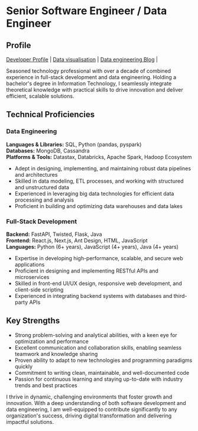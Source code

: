 # Senior Software Engineer / Data Engineer

## Profile

[Developer Profile](https://venu-mallik.pages.dev) | [Data visualisation](https://climate.pages.dev) | [Data engineering Blog](https://venu-mallik.github.io) |


Seasoned technology professional with over a decade of combined experience in full-stack development and data engineering. 
Holding a bachelor's degree in Information Technology, I seamlessly integrate theoretical knowledge with practical skills to drive innovation and deliver efficient, scalable solutions.

## Technical Proficiencies

### Data Engineering

**Languages & Libraries:** SQL, Python (pandas, pyspark)  
**Databases:** MongoDB, Cassandra  
**Platforms & Tools:** Datastax, Databricks, Apache Spark, Hadoop Ecosystem

- Adept in designing, implementing, and maintaining robust data pipelines and architectures
- Skilled in data modeling, ETL processes, and working with structured and unstructured data
- Experienced in leveraging big data technologies for efficient data processing and analysis
- Proficient in building and optimizing data warehouses and data lakes

### Full-Stack Development

**Backend:** FastAPI, Twisted, Flask, Java  
**Frontend:** React.js, Next.js, Ant Design, HTML, JavaScript  
**Languages:** Python (6+ years), JavaScript (4+ years), Java (4+ years)

- Expertise in developing high-performance, scalable, and secure web applications
- Proficient in designing and implementing RESTful APIs and microservices
- Skilled in front-end UI/UX design, responsive web development, and client-side scripting
- Experienced in integrating backend systems with databases and third-party APIs

## Key Strengths

- Strong problem-solving and analytical abilities, with a keen eye for optimization and performance
- Excellent communication and collaboration skills, enabling seamless teamwork and knowledge sharing
- Proven ability to adapt to new technologies and programming paradigms quickly
- Commitment to writing clean, maintainable, and well-documented code
- Passion for continuous learning and staying up-to-date with industry trends and best practices

I thrive in dynamic, challenging environments that foster growth and innovation. With a deep understanding of both software development and data engineering, I am well-equipped to contribute significantly to any organization's success, driving digital transformation and delivering impactful solutions.
